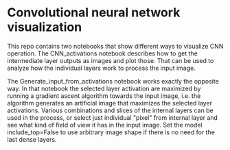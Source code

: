 # Convolutional neural network visualization 

This repo contains two notebooks that show different ways to visualize CNN operation. The CNN_activations notebook describes how to get the intermediate layer outputs as images and plot those. That can be used to analyze how the individual layers work to process the input image. 

The Generate_input_from_activations notebook works exactly the opposite way. In that notebook the selected layer activation are maximized by running a gradient ascent algorithm towards the input image, i.e. the algorithm generates an artificial image that maximizes the selected layer activations. Various combinations and slices of the internal layers can be used in the process, or select just individual "pixel" from internal layer and see what kind of field of view it has in the input image. Set the model include_top=False to use arbitrary image shape if there is no need for the last dense layers. 
